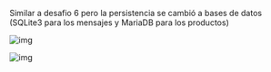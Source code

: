 Similar a desafio 6 pero la persistencia se cambió a bases de datos (SQLite3 para los mensajes y MariaDB para los productos)

![img](https://imgur.com/NBV1K0j.jpg)

![img](https://imgur.com/yQVArGA.jpg)
